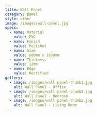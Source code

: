 ```yaml
---
title: Wall Panel
category: panel
style: other
image: /images/wall-panel.jpg
specs:
  - name: Material
    value: PVC
  - name: Finish
    value: Polished
  - name: Size
    value: 800mm x 1600mm
  - name: Thickness
    value: 12mm
  - name: Edge
    value: Rectified
gallery:
  - image: /images/wall-panel-thumb1.jpg
    alt: Wall Panel - Office
  - image: /images/wall-panel-thumb3.jpg
    alt: Wall Panel - Bedroom
  - image: /images/wall-panel-thumb2.jpg
    alt: Wall Panel - Living Room
---
```

